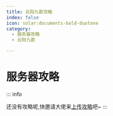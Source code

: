 ```yaml
---
title: 云阳九歌攻略
index: false
icon: solar:documents-bold-duotone
category:
  - 服务器攻略
  - 云阳九歌

---
```


# 服务器攻略

:::  info

还没有攻略呢,快邀请大佬来[上传攻略](https://servers.panling.link/other/post)吧~
:::
